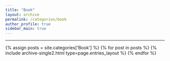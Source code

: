 ```yaml
---
title: "Book"
layout: archive
permalink: /categories/book
author_profile: true
sidebar_main: true
---
```


<!-- 공백이 포함되어 있는 카테고리 이름의 경우 site.categories.['a b c'] 이런식으로! -->

***

{% assign posts = site.categories['Book'] %}
{% for post in posts %} {% include archive-single2.html type=page.entries_layout %} {% endfor %}